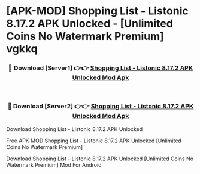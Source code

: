 # [APK-MOD] Shopping List - Listonic 8.17.2 APK Unlocked - [Unlimited Coins No Watermark Premium] vgkkq



<div align="center">
<h3>🔴 Download [Server1] 👉👉 <a href="https://momento.my/?title=Shopping_List_-_Listonic_8.17.2_APK_Unlocked">Shopping List - Listonic 8.17.2 APK Unlocked Mod Apk</a></h3><br>

<h3>🔴 Download [Server2] 👉👉 <a href="https://momento.my/?title=Shopping_List_-_Listonic_8.17.2_APK_Unlocked">Shopping List - Listonic 8.17.2 APK Unlocked Mod Apk</a></h3>
</div>



Download Shopping List - Listonic 8.17.2 APK Unlocked 

Free APK MOD Shopping List - Listonic 8.17.2 APK Unlocked [Unlimited Coins No Watermark Premium]

Download Shopping List - Listonic 8.17.2 APK Unlocked [Unlimited Coins No Watermark Premium] Mod For Android
